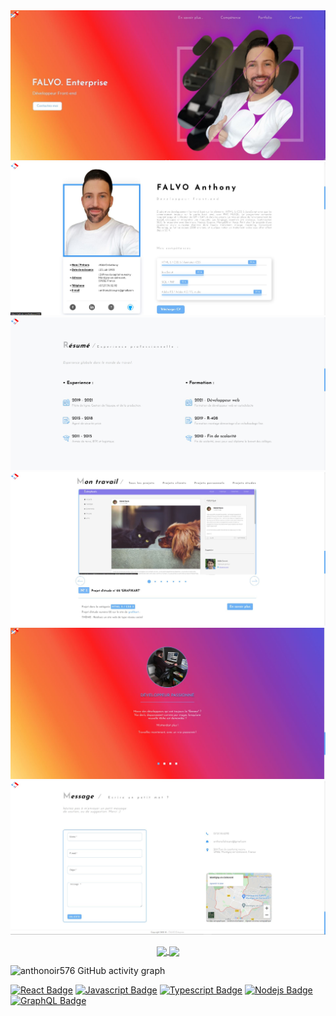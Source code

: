 <img src="https://github.com/Anthonoir576/Anthonoir576/blob/main/img/banner.JPG?raw=true" />
<img src="https://github.com/Anthonoir576/Anthonoir576/blob/main/img/main.JPG?raw=true" />
<img src="https://github.com/Anthonoir576/Anthonoir576/blob/main/img/resume.JPG?raw=true" />
<img src="https://github.com/Anthonoir576/Anthonoir576/blob/main/img/work.JPG?raw=true" />
<img src="https://github.com/Anthonoir576/Anthonoir576/blob/main/img/whyNot.JPG?raw=true" />
<img src="https://github.com/Anthonoir576/Anthonoir576/blob/main/img/footer.JPG?raw=true" />

<p align="center">
 <a href="https://github.com/anthonoir576/github-readme-stats">
  <img align="center" src="https://github-readme-stats.vercel.app/api?username=Anthonoir576&show_icons=true" />
</a>
<a href="https://github.com/anthonoir576/github-readme-stats">
  <img align="center" src="https://github-readme-stats.vercel.app/api/top-langs/?username=anthonoir576&layout=compact" />
</a></p> 

<!--<p align="center"> <img src="https://github-readme-stats.vercel.app/api?username=Anthonoir576&show_icons=true" alt="anthonoir576" />
<p align="center"> <img src="https://github-readme-stats.vercel.app/api/top-langs/?username=anthonoir576" alt="anthonoir576" /> -->

![anthonoir576 GitHub activity graph](https://activity-graph.herokuapp.com/graph?username=anthonoir576&theme=react-dark&custom_title=FALVO%20ENTERPRISE%20'%20S)


[![React Badge](https://img.shields.io/badge/-React-61DBFB?style=for-the-badge&labelColor=black&logo=react&logoColor=61DBFB)](#) [![Javascript Badge](https://img.shields.io/badge/-Javascript-F0DB4F?style=for-the-badge&labelColor=black&logo=javascript&logoColor=F0DB4F)](#) [![Typescript Badge](https://img.shields.io/badge/-Typescript-007acc?style=for-the-badge&labelColor=black&logo=typescript&logoColor=007acc)](#) [![Nodejs Badge](https://img.shields.io/badge/-Nodejs-3C873A?style=for-the-badge&labelColor=black&logo=node.js&logoColor=3C873A)](#) [![GraphQL Badge](https://img.shields.io/badge/-GraphQl-e535ab?style=for-the-badge&labelColor=black&logo=node.js&logoColor=e535ab)](#)


